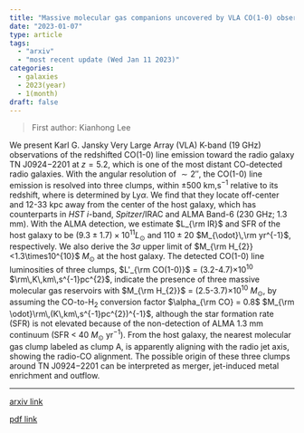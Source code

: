 ```yaml
---
title: "Massive molecular gas companions uncovered by VLA CO(1-0) observations of the $z$ = 5.2 radio galaxy TN J0924$-$2201"
date: "2023-01-07"
type: article
tags:
  - "arxiv"
  - "most recent update (Wed Jan 11 2023)"
categories:
  - galaxies
  - 2023(year)
  - 1(month)
draft: false
---
```


> First author: Kianhong Lee

 We present Karl G. Jansky Very Large Array (VLA) K-band (19 GHz) observations
of the redshifted CO(1-0) line emission toward the radio galaxy TN J0924$-$2201
at $z=5.2$, which is one of the most distant CO-detected radio galaxies. With
the angular resolution of $\sim2''$, the CO(1-0) line emission is resolved into
three clumps, within $\pm500$ km\,s$^{-1}$ relative to its redshift, where is
determined by Ly$\alpha$. We find that they locate off-center and 12-33 kpc
away from the center of the host galaxy, which has counterparts in $HST$
$i$-band, $Spitzer$/IRAC and ALMA Band-6 (230 GHz; 1.3 mm). With the ALMA
detection, we estimate $L_{\rm IR}$ and SFR of the host galaxy to be
$(9.3\pm1.7)\times10^{11} L_{\odot}$ and $110\pm20$ $M_{\odot}\,\rm yr^{-1}$,
respectively. We also derive the $3\sigma$ upper limit of $M_{\rm
H_{2}}<1.3\times10^{10}$ $M_{\odot}$ at the host galaxy. The detected CO(1-0)
line luminosities of three clumps, $L'_{\rm CO(1-0)}$ =
(3.2-4.7)$\times10^{10}$ $\rm\,K\,km\,s^{-1}pc^{2}$, indicate the presence of
three massive molecular gas reservoirs with $M_{\rm H_{2}}$ =
(2.5-3.7)$\times10^{10}$ $M_{\odot}$, by assuming the CO-to-H$_{2}$ conversion
factor $\alpha_{\rm CO} = 0.8$ $M_{\rm \odot}\rm\,(K\,km\,s^{-1}pc^{2})^{-1}$,
although the star formation rate (SFR) is not elevated because of the
non-detection of ALMA 1.3 mm continuum (SFR $<$ 40 $M_\odot$ yr$^{-1}$). From
the host galaxy, the nearest molecular gas clump labeled as clump A, is
apparently aligning with the radio jet axis, showing the radio-CO alignment.
The possible origin of these three clumps around TN J0924$-$2201 can be
interpreted as merger, jet-induced metal enrichment and outflow.

---
[arxiv link](http://arxiv.org/abs/2301.02822v1)

[pdf link](http://arxiv.org/pdf/2301.02822v1)